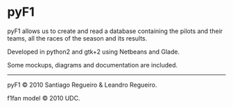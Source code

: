pyF1
====

pyF1 allows us to create and read a database containing the pilots and their teams, all the races of the season and its results.

Developed in python2 and gtk+2 using Netbeans and Glade.

Some mockups, diagrams and documentation are included.

---
pyF1 &copy; 2010 Santiago Regueiro & Leandro Regueiro.

f1fan model &copy; 2010 UDC.
